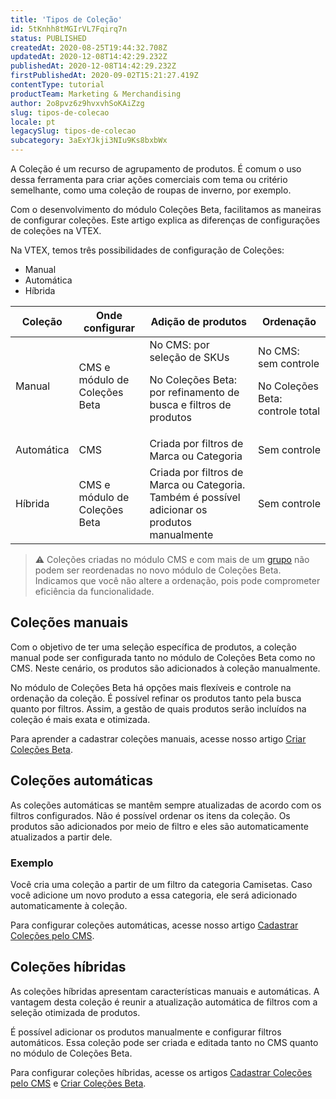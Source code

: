 ```yaml
---
title: 'Tipos de Coleção'
id: 5tKnhh8tMGIrVL7Fqirq7n
status: PUBLISHED
createdAt: 2020-08-25T19:44:32.708Z
updatedAt: 2020-12-08T14:42:29.232Z
publishedAt: 2020-12-08T14:42:29.232Z
firstPublishedAt: 2020-09-02T15:21:27.419Z
contentType: tutorial
productTeam: Marketing & Merchandising
author: 2o8pvz6z9hvxvhSoKAiZzg
slug: tipos-de-colecao
locale: pt
legacySlug: tipos-de-colecao
subcategory: 3aExYJkji3NIu9Ks8bxbWx
---
```


A Coleção é um recurso de agrupamento de produtos. É comum o uso dessa ferramenta para criar ações comerciais com tema ou critério semelhante, como uma coleção de roupas de inverno, por exemplo.

Com o desenvolvimento do módulo Coleções Beta, facilitamos as maneiras de configurar coleções. Este artigo explica as diferenças de configurações de coleções na VTEX.

Na VTEX, temos três possibilidades de configuração de Coleções:

- Manual
- Automática
- Híbrida

| Coleção  | Onde configurar   | Adição de produtos  | Ordenação    |
| ---------- | -----------------------------|------------------------------------------------------------------------------------------------ | ------------------------------------------------------------ |
| Manual   | CMS e módulo de Coleções Beta | No CMS: por seleção de SKUs <p>No Coleções Beta: por refinamento de busca e filtros de produtos | No CMS: sem controle<p>No Coleções Beta: controle total |
| Automática | CMS | Criada por filtros de Marca ou Categoria | Sem controle |
| Híbrida    | CMS e módulo de Coleções Beta | Criada por filtros de Marca ou Categoria. Também é possível adicionar os produtos manualmente| Sem controle        |

>⚠️ Coleções criadas no módulo CMS e com mais de um <a href = "https://help.vtex.com/pt/tutorial/cadastro-de-colecoes-cms--2YBy6P6X0NFRpkD2ZBxF6L#">grupo</a> não podem ser reordenadas no novo módulo de Coleções Beta. Indicamos que você não altere a ordenação, pois pode comprometer eficiência da funcionalidade.

## Coleções manuais

Com o objetivo de ter uma seleção específica de produtos, a coleção manual pode ser configurada tanto no módulo de Coleções Beta como no CMS. Neste cenário, os produtos são adicionados à coleção manualmente.

No módulo de Coleções Beta há opções mais flexíveis e controle na ordenação da coleção. É possível refinar os produtos tanto pela busca quanto por filtros. Assim, a gestão de quais produtos serão incluídos na coleção é mais exata e otimizada.

Para aprender a cadastrar coleções manuais, acesse nosso artigo [Criar Coleções Beta](https://help.vtex.com/tutorial/cadastrar-colecoes-beta--yJBHqNMViOAnnnq4fyOye).

## Coleções automáticas 

As coleções automáticas se mantêm sempre atualizadas de acordo com os filtros configurados. Não é possível ordenar os itens da coleção. Os produtos são adicionados por meio de filtro e eles são automaticamente atualizados a partir dele.

### Exemplo

Você cria uma coleção a partir de um filtro da categoria Camisetas. Caso você adicione um novo produto a essa categoria, ele será adicionado automaticamente à coleção.

Para configurar coleções automáticas, acesse nosso artigo [Cadastrar Coleções pelo CMS](https://help.vtex.com/pt/tutorial/cadastro-de-colecoes-cms--2YBy6P6X0NFRpkD2ZBxF6L#).

## Coleções híbridas

As coleções híbridas apresentam características manuais e automáticas. A vantagem desta coleção é reunir a atualização automática de filtros com a seleção otimizada de produtos.

É possível adicionar os produtos manualmente e configurar filtros automáticos. Essa coleção pode ser criada e editada tanto no CMS quanto no módulo de Coleções Beta.

Para configurar coleções híbridas, acesse os artigos [Cadastrar Coleções pelo CMS](https://help.vtex.com/pt/tutorial/cadastro-de-colecoes-cms--2YBy6P6X0NFRpkD2ZBxF6L#) e [Criar Coleções Beta](https://help.vtex.com/tutorial/cadastrar-colecoes-beta--yJBHqNMViOAnnnq4fyOye).

